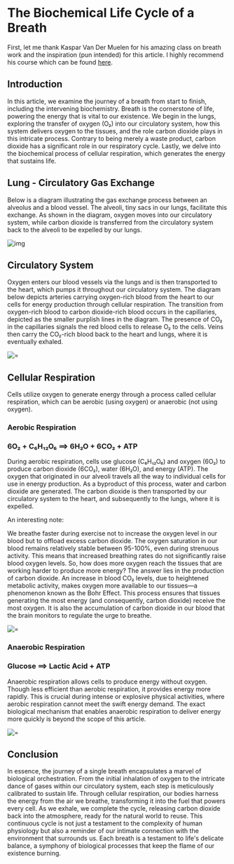# The Biochemical Life Cycle of a Breath

First, let me thank Kaspar Van Der Muelen for his amazing class on breath work and the inspiration (pun intended) for this article.  I highly recommend his course which can be found [here](https://breathworkmasterclass.com/online/).

## Introduction 

In this article, we examine the journey of a breath from start to finish, including the intervening biochemistry. Breath is the cornerstone of life, powering the energy that is vital to our existence. We begin in the lungs, exploring the transfer of oxygen (O₂) into our circulatory system, how this system delivers oxygen to the tissues, and the role carbon dioxide plays in this intricate process. Contrary to being merely a waste product, carbon dioxide has a significant role in our respiratory cycle. Lastly, we delve into the biochemical process of cellular respiration, which generates the energy that sustains life.

## Lung - Circulatory Gas Exchange

Below is a diagram illustrating the gas exchange process between an alveolus and a blood vessel. The alveoli, tiny sacs in our lungs, facilitate this exchange. As shown in the diagram, oxygen moves into our circulatory system, while carbon dioxide is transferred from the circulatory system back to the alveoli to be expelled by our lungs.

![img](/education-content/avleoli->blood-vessel.png)


## Circulatory System

Oxygen enters our blood vessels via the lungs and is then transported to the heart, which pumps it throughout our circulatory system. The diagram below depicts arteries carrying oxygen-rich blood from the heart to our cells for energy production through cellular respiration. The transition from oxygen-rich blood to carbon dioxide-rich blood occurs in the capillaries, depicted as the smaller purplish lines in the diagram. The presence of CO₂ in the capillaries signals the red blood cells to release O₂ to the cells. Veins then carry the CO₂-rich blood back to the heart and lungs, where it is eventually exhaled.

![=](/education-content/circulatory-system.png)


## Cellular Respiration

Cells utilize oxygen to generate energy through a process called cellular respiration, which can be aerobic (using oxygen) or anaerobic (not using oxygen).

### **Aerobic Respiration**

### **6O₂ + C₆H₁₂O₆ ==> 6H₂O + 6CO₂ + ATP**

During aerobic respiration, cells use glucose (C₆H₁₂O₆) and oxygen (6O₂) to produce carbon dioxide (6CO₂), water (6H₂O), and energy (ATP). The oxygen that originated in our alveoli travels all the way to individual cells for use in energy production. As a byproduct of this process, water and carbon dioxide are generated. The carbon dioxide is then transported by our circulatory system to the heart, and subsequently to the lungs, where it is expelled.

An interesting note:

We breathe faster during exercise not to increase the oxygen level in our blood but to offload excess carbon dioxide. The oxygen saturation in our blood remains relatively stable between 95-100%, even during strenuous activity. This means that increased breathing rates do not significantly raise blood oxygen levels. So, how does more oxygen reach the tissues that are working harder to produce more energy? The answer lies in the production of carbon dioxide. An increase in blood CO₂ levels, due to heightened metabolic activity, makes oxygen more available to our tissues—a phenomenon known as the Bohr Effect. This process ensures that tissues generating the most energy (and consequently, carbon dioxide) receive the most oxygen. It is also the accumulation of carbon dioxide in our blood that the brain monitors to regulate the urge to breathe.


![=](/education-content/aerobic-respiration.jpeg)

### **Anaerobic Respiration**

### **Glucose ==> Lactic Acid + ATP** 

Anaerobic respiration allows cells to produce energy without oxygen. Though less efficient than aerobic respiration, it provides energy more rapidly. This is crucial during intense or explosive physical activities, where aerobic respiration cannot meet the swift energy demand. The exact biological mechanism that enables anaerobic respiration to deliver energy more quickly is beyond the scope of this article. 

![=](/education-content/anaerobic-respiration.jpeg)


## Conclusion 

In essence, the journey of a single breath encapsulates a marvel of biological orchestration. From the initial inhalation of oxygen to the intricate dance of gases within our circulatory system, each step is meticulously calibrated to sustain life. Through cellular respiration, our bodies harness the energy from the air we breathe, transforming it into the fuel that powers every cell. As we exhale, we complete the cycle, releasing carbon dioxide back into the atmosphere, ready for the natural world to reuse. This continuous cycle is not just a testament to the complexity of human physiology but also a reminder of our intimate connection with the environment that surrounds us. Each breath is a testament to life's delicate balance, a symphony of biological processes that keep the flame of our existence burning.







